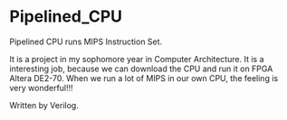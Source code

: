Pipelined_CPU
=============

Pipelined CPU runs MIPS Instruction Set.

It is a project in my sophomore year in Computer Architecture. It is a interesting job, because we can download the CPU and run it on FPGA Altera DE2-70. When we run a lot of MIPS in our own CPU, the feeling is very wonderful!!!

Written by Verilog.
